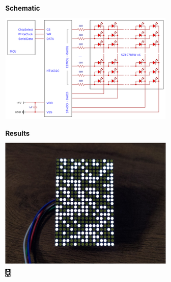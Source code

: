 ﻿## Schematic

![Schematic](Schematic_HT1632Ctest.png)

## Results

![Random dots](random.jpg)

![.NET bot](dotnet-bot.bmp)
